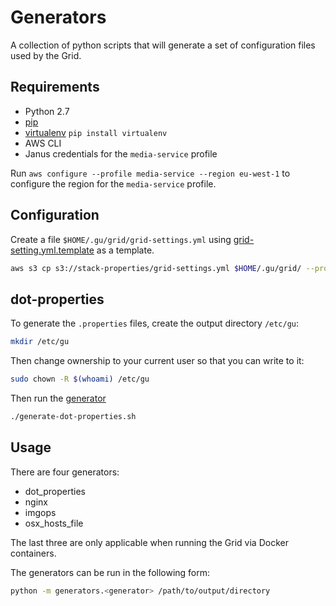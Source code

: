 # Generators

A collection of python scripts that will generate a set of configuration files used by the Grid.

## Requirements

- Python 2.7
- [pip](https://pip.pypa.io/en/stable/installing/)
- [virtualenv](http://docs.python-guide.org/en/latest/dev/virtualenvs/) `pip install virtualenv`
- AWS CLI
- Janus credentials for the `media-service` profile

Run `aws configure --profile media-service --region eu-west-1` to configure the region for the `media-service` profile.

## Configuration

Create a file `$HOME/.gu/grid/grid-settings.yml` using [grid-setting.yml.template](./grid-settings.yml.template)
as a template.

```sh
aws s3 cp s3://stack-properties/grid-settings.yml $HOME/.gu/grid/ --profile media-service
```

## dot-properties

To generate the `.properties` files, create the output directory `/etc/gu`:

```sh
mkdir /etc/gu
```

Then change ownership to your current user so that you can write to it:

```sh
sudo chown -R $(whoami) /etc/gu
```

Then run the [generator](./generate-dot-properties.sh)

```sh
./generate-dot-properties.sh
```


## Usage

There are four generators:
- dot_properties
- nginx
- imgops
- osx_hosts_file

The last three are only applicable when running the Grid via Docker containers.

The generators can be run in the following form:

```sh
python -m generators.<generator> /path/to/output/directory
```
